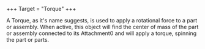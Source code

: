 +++
Target = "Torque"
+++

A Torque, as it's name suggests, is used to apply a rotational force to a part or assembly. When active, this object will find the center of mass of the part or assembly connected to its Attachment0 and will apply a torque, spinning the part or parts.